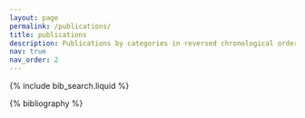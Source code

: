 ```yaml
---
layout: page
permalink: /publications/
title: publications
description: Publications by categories in reversed chronological order. More details about my publications can be found on my <a href=https://scholar.google.com/citations?user=swB6AMAAAAAJ>Google Scholar profile</a>.
nav: true
nav_order: 2
---
```


<!-- _pages/publications.md -->

<!-- Bibsearch Feature -->

{% include bib_search.liquid %}

<div class="publications">

{% bibliography %}

</div>

